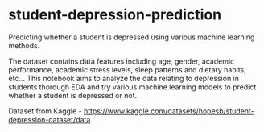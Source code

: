 # student-depression-prediction
Predicting whether a student is depressed using various machine learning methods.

The dataset contains data features including age, gender, academic performance, academic stress levels, sleep patterns and dietary habits, etc... This notebook aims to analyze the data relating to depression in students thorough EDA and try various machine learning models to predict whether a student is depressed or not.

Dataset from Kaggle - https://www.kaggle.com/datasets/hopesb/student-depression-dataset/data
